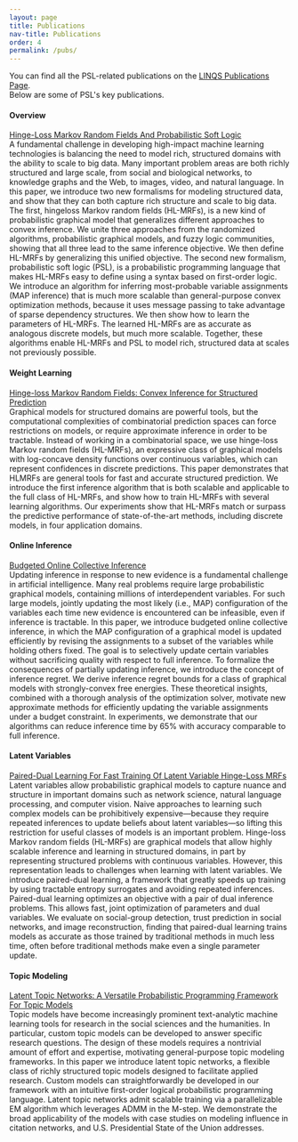 ```yaml
---
layout: page
title: Publications
nav-title: Publications
order: 4
permalink: /pubs/
---
```


You can find all the PSL-related publications on the [LINQS Publications Page](https://linqs.soe.ucsc.edu/biblio).  
Below are some of PSL's key publications.

#### Overview
[Hinge-Loss Markov Random Fields And Probabilistic Soft Logic](https://linqs.soe.ucsc.edu/node/242)  
A fundamental challenge in developing high-impact machine learning technologies is balancing the need to model rich, structured domains with the ability to scale to big data.
Many important problem areas are both richly structured and large scale, from social and biological networks, to knowledge graphs and the Web, to images, video, and natural language.
In this paper, we introduce two new formalisms for modeling structured data, and show that they can both capture rich structure and scale to big data.
The first, hingeloss Markov random fields (HL-MRFs), is a new kind of probabilistic graphical model that generalizes different approaches to convex inference.
We unite three approaches from the randomized algorithms, probabilistic graphical models, and fuzzy logic communities, showing that all three lead to the same inference objective.
We then define HL-MRFs by generalizing this unified objective.
The second new formalism, probabilistic soft logic (PSL), is a probabilistic programming language that makes HL-MRFs easy to define using a syntax based on first-order logic.
We introduce an algorithm for inferring most-probable variable assignments (MAP inference) that is much more scalable than general-purpose convex optimization methods, because it uses message passing to take advantage of sparse dependency structures.
We then show how to learn the parameters of HL-MRFs.
The learned HL-MRFs are as accurate as analogous discrete models, but much more scalable.
Together, these algorithms enable HL-MRFs and PSL to model rich, structured data at scales not previously possible.

#### Weight Learning
[Hinge-loss Markov Random Fields: Convex Inference for Structured Prediction](https://linqs.soe.ucsc.edu/node/26)  
Graphical models for structured domains are powerful tools, but the computational complexities of combinatorial prediction spaces can force restrictions on models, or require approximate inference in order to be tractable.
Instead of working in a combinatorial space, we use hinge-loss Markov random fields (HL-MRFs), an expressive class of graphical models with log-concave density functions over continuous variables, which can represent confidences in discrete predictions.
This paper demonstrates that HLMRFs are general tools for fast and accurate structured prediction.
We introduce the first inference algorithm that is both scalable and applicable to the full class of HL-MRFs, and show how to train HL-MRFs with several learning algorithms.
Our experiments show that HL-MRFs match or surpass the predictive performance of state-of-the-art methods, including discrete models, in four application domains.

#### Online Inference
[Budgeted Online Collective Inference](https://linqs.soe.ucsc.edu/node/249)  
Updating inference in response to new evidence is a fundamental challenge in artificial intelligence.
Many real problems require large probabilistic graphical models, containing millions of interdependent variables.
For such large models, jointly updating the most likely (i.e., MAP) configuration of the variables each time new evidence is encountered can be infeasible, even if inference is tractable.
In this paper, we introduce budgeted online collective inference, in which the MAP configuration of a graphical model is updated efficiently by revising the assignments to a subset of the variables while holding others fixed.
The goal is to selectively update certain variables without sacrificing quality with respect to full inference.
To formalize the consequences of partially updating inference, we introduce the concept of inference regret.
We derive inference regret bounds for a class of graphical models with strongly-convex free energies.
These theoretical insights, combined with a thorough analysis of the optimization solver, motivate new approximate methods for efficiently updating the variable assignments under a budget constraint.
In experiments, we demonstrate that our algorithms can reduce inference time by 65% with accuracy comparable to full inference.

#### Latent Variables
[Paired-Dual Learning For Fast Training Of Latent Variable Hinge-Loss MRFs](https://linqs.soe.ucsc.edu/node/263)  
Latent variables allow probabilistic graphical models to capture nuance and structure in important domains such as network science, natural language processing, and computer vision.
Naive approaches to learning such complex models can be prohibitively expensive—because they require repeated inferences to update beliefs about latent variables—so lifting this restriction for useful classes of models is an important problem.
Hinge-loss Markov random fields (HL-MRFs) are graphical models that allow highly scalable inference and learning in structured domains, in part by representing structured problems with continuous variables.
However, this representation leads to challenges when learning with latent variables.
We introduce paired-dual learning, a framework that greatly speeds up training by using tractable entropy surrogates and avoiding repeated inferences.
Paired-dual learning optimizes an objective with a pair of dual inference problems.
This allows fast, joint optimization of parameters and dual variables.
We evaluate on social-group detection, trust prediction in social networks, and image reconstruction, finding that paired-dual learning trains models as accurate as those trained by traditional methods in much less time, often before traditional methods make even a single parameter update.

#### Topic Modeling
[Latent Topic Networks: A Versatile Probabilistic Programming Framework For Topic Models](https://linqs.soe.ucsc.edu/node/259)  
Topic models have become increasingly prominent text-analytic machine learning tools for research in the social sciences and the humanities.
In particular, custom topic models can be developed to answer specific research questions.
The design of these models requires a nontrivial amount of effort and expertise, motivating general-purpose topic modeling frameworks.
In this paper we introduce latent topic networks, a flexible class of richly structured topic models designed to facilitate applied research.
Custom models can straightforwardly be developed in our framework with an intuitive first-order logical probabilistic programming language.
Latent topic networks admit scalable training via a parallelizable EM algorithm which leverages ADMM in the M-step.
We demonstrate the broad applicability of the models with case studies on modeling influence in citation networks, and U.S. Presidential State of the Union addresses.
